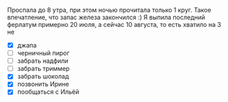 Проспала до 8 утра, при этом ночью прочитала только 1 круг. Такое впечатление, что запас железа закончился :) Я выпила последний ферлатум примерно 20 июля, а сейчас 10 августа, то есть хватило на 3 не
- [x] джапа
- [ ] черничный пирог
- [ ] забрать надфили
- [ ] забрать триммер
- [x] забрать шоколад
- [x] позвонить Ирине
- [x] пообщаться с Ильёй 